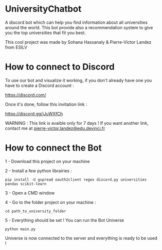 # UniversityChatbot

A discord bot which can help you find information about all universities around the world.
This bot provide also a recommendation system to give you the top universities that fit you best.

This cool project was made by Sohana Hassanaly & Pierre-Victor Landez from ESILV

# How to connect to Discord

To use our bot and visualize it working, if you don't already have one you have to create a Discord account :

https://discord.com/

Once it's done, follow this invitation link :

https://discord.gg/jJuWXfCh

WARNING : This link is avaible only for 7 days ! If you want another link, contact me at pierre-victor.landez@edu.devinci.fr


# How to connect the Bot

1 - Download this project on your machine

2 - Install a few python librairies :

```pip install -U gspread oauth2client regex discord.py universities pandas scikit-learn```

3 - Open a CMD window

4 - Go to the folder project on your machine :

```cd path_to_university_folder ```

5 - Everything should be set ! You can run the Bot Universe

```python main.py```

Universe is now connected to the server and everything is ready to be used !


